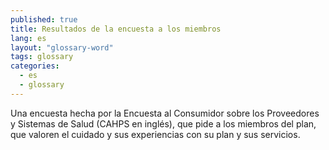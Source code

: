 ```yaml
---
published: true
title: Resultados de la encuesta a los miembros
lang: es
layout: "glossary-word"
tags: glossary
categories:
  - es
  - glossary
---
```


Una encuesta hecha por la Encuesta al Consumidor sobre los  Proveedores y Sistemas de Salud (CAHPS en inglés), que pide a los miembros del plan, que valoren el cuidado y sus experiencias con su plan y sus servicios.
